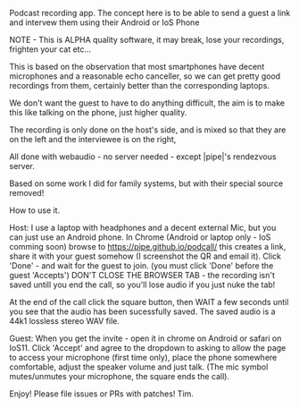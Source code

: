 Podcast recording app.
The concept here is to be able to send a guest
a link and intervew them using their Android or IoS Phone

NOTE - This is ALPHA quality software, it may break, lose your recordings, frighten your cat etc...

This is based on the observation that most smartphones have decent microphones and a reasonable echo canceller,
so we can get pretty good recordings from them, certainly better than the corresponding laptops.

We don't want the guest to have to do anything difficult, the aim is to make this like talking on the phone, just higher quality.

The recording is only done on the host's side,
and is mixed so that they are on the left and the interviewee
is on the right,

All done with webaudio - no server needed - except
|pipe|'s rendezvous server.

Based on some work I did for family systems, but with their
special source removed!


How to use it.

Host: I use a laptop with headphones and a decent external Mic, but you can just use an Android phone.
In Chrome (Android or laptop only - IoS comming soon) browse to https://pipe.github.io/podcall/ 
this creates a link, share it with your guest somehow (I screenshot the QR and email it).
Click 'Done' - and wait for the guest to join. (you must click 'Done' before the guest 'Accepts')
DON'T CLOSE THE BROWSER TAB - the recording isn't saved untill you end the call, so you'll lose audio if
you just nuke the tab!

At the end of the call click the square button, then WAIT a few seconds until you see that the audio has been sucessfully saved. 
The saved audio is a 44k1 lossless stereo WAV file. 

Guest: When you get the invite - open it in chrome on Android or safari on IoS11. Click 'Accept' and agree to the dropdown to 
asking to allow the page to access your microphone (first time only), place the phone somewhere comfortable, adjust the speaker volume and just talk. (The mic symbol mutes/unmutes your microphone, the square ends the call). 

Enjoy! Please file issues or PRs with patches!
Tim.


